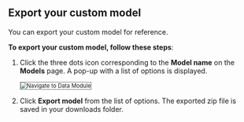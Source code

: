 ## Export your custom model

You can export your custom model for reference.

**To export your custom model, follow these steps**:


1. Click the three dots icon corresponding to the **Model name** on the **Models** page. A pop-up with a list of options is displayed.

    <img src="../images/navigate-to-data-module.png" alt="Navigate to Data Module" title="Navigate to Data Module" style="border: 1px solid gray; zoom:80%;">

1. Click **Export model** from the list of options. The exported zip file is saved in your downloads folder.